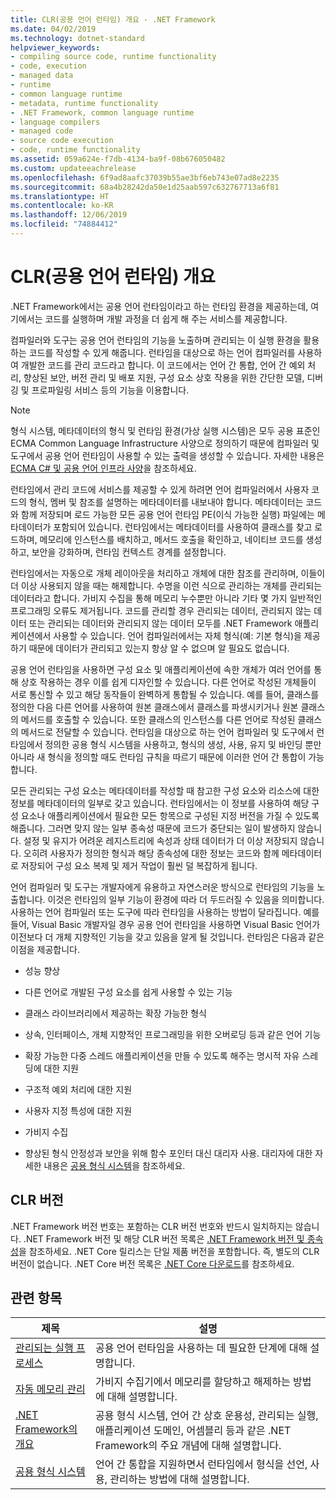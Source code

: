 ```yaml
---
title: CLR(공용 언어 런타임) 개요 - .NET Framework
ms.date: 04/02/2019
ms.technology: dotnet-standard
helpviewer_keywords:
- compiling source code, runtime functionality
- code, execution
- managed data
- runtime
- common language runtime
- metadata, runtime functionality
- .NET Framework, common language runtime
- language compilers
- managed code
- source code execution
- code, runtime functionality
ms.assetid: 059a624e-f7db-4134-ba9f-08b676050482
ms.custom: updateeachrelease
ms.openlocfilehash: 6f9ad8aafc37039b55ae3bf6eb743e07ad8e2235
ms.sourcegitcommit: 68a4b28242da50e1d25aab597c632767713a6f81
ms.translationtype: HT
ms.contentlocale: ko-KR
ms.lasthandoff: 12/06/2019
ms.locfileid: "74884412"
---
```

# <a name="common-language-runtime-clr-overview"></a>CLR(공용 언어 런타임) 개요

.NET Framework에서는 공용 언어 런타임이라고 하는 런타임 환경을 제공하는데, 여기에서는 코드를 실행하며 개발 과정을 더 쉽게 해 주는 서비스를 제공합니다.

컴파일러와 도구는 공용 언어 런타임의 기능을 노출하며 관리되는 이 실행 환경을 활용하는 코드를 작성할 수 있게 해줍니다. 런타임을 대상으로 하는 언어 컴파일러를 사용하여 개발한 코드를 관리 코드라고 합니다. 이 코드에서는 언어 간 통합, 언어 간 예외 처리, 향상된 보안, 버전 관리 및 배포 지원, 구성 요소 상호 작용을 위한 간단한 모델, 디버깅 및 프로파일링 서비스 등의 기능을 이용합니다.

> [!NOTE]
> 형식 시스템, 메타데이터의 형식 및 런타임 환경(가상 실행 시스템)은 모두 공용 표준인 ECMA Common Language Infrastructure 사양으로 정의하기 때문에 컴파일러 및 도구에서 공용 언어 런타임이 사용할 수 있는 출력을 생성할 수 있습니다. 자세한 내용은 [ECMA C# 및 공용 언어 인프라 사양](https://visualstudio.microsoft.com/license-terms/ecma-c-common-language-infrastructure-standards/)을 참조하세요.

런타임에서 관리 코드에 서비스를 제공할 수 있게 하려면 언어 컴파일러에서 사용자 코드의 형식, 멤버 및 참조를 설명하는 메타데이터를 내보내야 합니다. 메타데이터는 코드와 함께 저장되며 로드 가능한 모든 공용 언어 런타임 PE(이식 가능한 실행) 파일에는 메타데이터가 포함되어 있습니다. 런타임에서는 메타데이터를 사용하여 클래스를 찾고 로드하며, 메모리에 인스턴스를 배치하고, 메서드 호출을 확인하고, 네이티브 코드를 생성하고, 보안을 강화하며, 런타임 컨텍스트 경계를 설정합니다.

런타임에서는 자동으로 개체 레이아웃을 처리하고 개체에 대한 참조를 관리하며, 이들이 더 이상 사용되지 않을 때는 해제합니다. 수명을 이런 식으로 관리하는 개체를 관리되는 데이터라고 합니다. 가비지 수집을 통해 메모리 누수뿐만 아니라 기타 몇 가지 일반적인 프로그래밍 오류도 제거됩니다. 코드를 관리할 경우 관리되는 데이터, 관리되지 않는 데이터 또는 관리되는 데이터와 관리되지 않는 데이터 모두를 .NET Framework 애플리케이션에서 사용할 수 있습니다. 언어 컴파일러에서는 자체 형식(예: 기본 형식)을 제공하기 때문에 데이터가 관리되고 있는지 항상 알 수 없으며 알 필요도 없습니다.

공용 언어 런타임을 사용하면 구성 요소 및 애플리케이션에 속한 개체가 여러 언어를 통해 상호 작용하는 경우 이를 쉽게 디자인할 수 있습니다. 다른 언어로 작성된 개체들이 서로 통신할 수 있고 해당 동작들이 완벽하게 통합될 수 있습니다. 예를 들어, 클래스를 정의한 다음 다른 언어를 사용하여 원본 클래스에서 클래스를 파생시키거나 원본 클래스의 메서드를 호출할 수 있습니다. 또한 클래스의 인스턴스를 다른 언어로 작성된 클래스의 메서드로 전달할 수 있습니다. 런타임을 대상으로 하는 언어 컴파일러 및 도구에서 런타임에서 정의한 공용 형식 시스템을 사용하고, 형식의 생성, 사용, 유지 및 바인딩 뿐만 아니라 새 형식을 정의할 때도 런타임 규칙을 따르기 때문에 이러한 언어 간 통합이 가능합니다.

모든 관리되는 구성 요소는 메타데이터를 작성할 때 참고한 구성 요소와 리소스에 대한 정보를 메타데이터의 일부로 갖고 있습니다. 런타임에서는 이 정보를 사용하여 해당 구성 요소나 애플리케이션에서 필요한 모든 항목으로 구성된 지정 버전을 가질 수 있도록 해줍니다. 그러면 맞지 않는 일부 종속성 때문에 코드가 중단되는 일이 발생하지 않습니다. 설정 및 유지가 어려운 레지스트리에 속성과 상태 데이터가 더 이상 저장되지 않습니다. 오히려 사용자가 정의한 형식과 해당 종속성에 대한 정보는 코드와 함께 메타데이터로 저장되어 구성 요소 복제 및 제거 작업이 훨씬 덜 복잡하게 됩니다.

언어 컴파일러 및 도구는 개발자에게 유용하고 자연스러운 방식으로 런타임의 기능을 노출합니다. 이것은 런타임의 일부 기능이 환경에 따라 더 두드러질 수 있음을 의미합니다. 사용하는 언어 컴파일러 또는 도구에 따라 런타임을 사용하는 방법이 달라집니다. 예를 들어, Visual Basic 개발자일 경우 공용 언어 런타임을 사용하면 Visual Basic 언어가 이전보다 더 개체 지향적인 기능을 갖고 있음을 알게 될 것입니다. 런타임은 다음과 같은 이점을 제공합니다.

- 성능 향상

- 다른 언어로 개발된 구성 요소를 쉽게 사용할 수 있는 기능

- 클래스 라이브러리에서 제공하는 확장 가능한 형식

- 상속, 인터페이스, 개체 지향적인 프로그래밍을 위한 오버로딩 등과 같은 언어 기능

- 확장 가능한 다중 스레드 애플리케이션을 만들 수 있도록 해주는 명시적 자유 스레딩에 대한 지원

- 구조적 예외 처리에 대한 지원

- 사용자 지정 특성에 대한 지원

- 가비지 수집

- 향상된 형식 안정성과 보안을 위해 함수 포인터 대신 대리자 사용. 대리자에 대한 자세한 내용은 [공용 형식 시스템](../../docs/standard/base-types/common-type-system.md)을 참조하세요.

## <a name="clr-versions"></a>CLR 버전

.NET Framework 버전 번호는 포함하는 CLR 버전 번호와 반드시 일치하지는 않습니다. .NET Framework 버전 및 해당 CLR 버전 목록은 [.NET Framework 버전 및 종속성](../framework/migration-guide/versions-and-dependencies.md)을 참조하세요. .NET Core 릴리스는 단일 제품 버전을 포함합니다. 즉, 별도의 CLR 버전이 없습니다. .NET Core 버전 목록은 [.NET Core 다운로드](https://dotnet.microsoft.com/download/dotnet-core)를 참조하세요.

## <a name="related-topics"></a>관련 항목

|제목|설명|
|-----------|-----------------|
|[관리되는 실행 프로세스](managed-execution-process.md)|공용 언어 런타임을 사용하는 데 필요한 단계에 대해 설명합니다.|
|[자동 메모리 관리](automatic-memory-management.md)|가비지 수집기에서 메모리를 할당하고 해제하는 방법에 대해 설명합니다.|
|[.NET Framework의 개요](../framework/get-started/overview.md)|공용 형식 시스템, 언어 간 상호 운용성, 관리되는 실행, 애플리케이션 도메인, 어셈블리 등과 같은 .NET Framework의 주요 개념에 대해 설명합니다.|
|[공용 형식 시스템](./base-types/common-type-system.md)|언어 간 통합을 지원하면서 런타임에서 형식을 선언, 사용, 관리하는 방법에 대해 설명합니다.|
